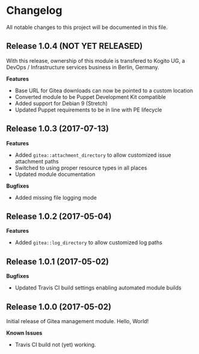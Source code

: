 # Changelog

All notable changes to this project will be documented in this file.

## Release 1.0.4 (NOT YET RELEASED)

With this release, ownership of this module is transfered to Kogito UG,
a DevOps / Infrastructure services business in Berlin, Germany.

**Features**

- Base URL for Gitea downloads can now be pointed to a custom location
- Converted module to be Puppet Development Kit compatible
- Added support for Debian 9 (Stretch)
- Updated Puppet requirements to be in line with PE lifecycle

## Release 1.0.3 (2017-07-13)

**Features**

- Added `gitea::attachment_directory` to allow customized issue attachment paths
- Switched to using proper resource types in all places
- Updated module documentation

**Bugfixes**

- Added missing file logging mode

## Release 1.0.2 (2017-05-04)

**Features**

- Added `gitea::log_directory` to allow customized log paths

## Release 1.0.1 (2017-05-02)

**Bugfixes**

- Updated Travis CI build settings enabling automated module builds

## Release 1.0.0 (2017-05-02)

Initial release of Gitea management module. Hello, World!

**Known Issues**

- Travis CI build not (yet) working.
